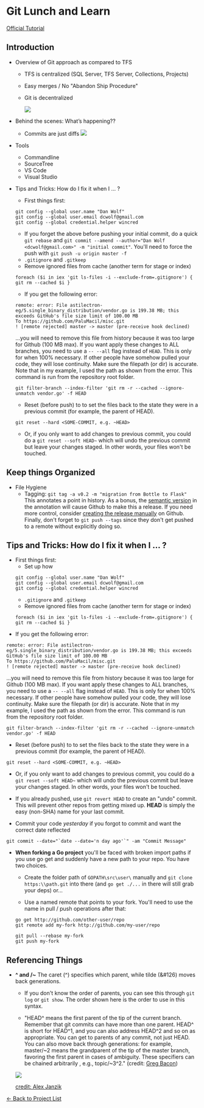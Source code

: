 # Git Lunch and Learn

[Official Tutorial](https://git-scm.com/docs/gittutorial)

## Introduction

 -	Overview of Git approach as compared to TFS
    - TFS is centralized (SQL Server, TFS Server, Collections, Projects)
    - Easy merges / No "Abandon Ship Procedure"
    - Git is decentralized

      ![](./git-flow.png)
 -	Behind the scenes: What’s happening??
    - Commits are just diffs
      ![](./stages.png)
 -	Tools
    -	Commandline
    - SourceTree
    -	VS Code
    -	Visual Studio

 -	Tips and Tricks: How do I fix it when I … ?
    - First things first:
    ```
    git config --global user.name "Dan Wolf"
    git config --global user.email dcwolf@gmail.com
    git config --global credential.helper wincred
    ```
    - If you forget the above before pushing your initial commit, do a quick ` git rebase` and `git commit --amend --author="Dan Wolf <dcwolf@gmail.com>" -m "initial commit"`. You'll need to force the push with `git push -u origin master -f`
    - `.gitignore` and `.gitkeep`
    - Remove ignored files from cache (another term for stage or index)
    ```
    foreach ($i in iex 'git ls-files -i --exclude-from=.gitignore') { git rm --cached $i }
    ```
    - If you get the following error:
    ```
    remote: error: File astilectron-eg/5.single_binary_distribution/vendor.go is 199.38 MB; this exceeds GitHub's file size limit of 100.00 MB
    To https://github.com/PaluMacil/misc.git
    ! [remote rejected] master -> master (pre-receive hook declined)
    ```
    ...you will need to remove this file from history because it was too large for Github (100 MB max). If you want apply these changes to ALL branches, you need to use a `-- --all` flag instead of `HEAD`. This is only for when 100% necessary. If other people have somehow pulled your code, they will lose continuity. Make sure the filepath (or dir) is accurate. Note that in my example, I used the path as shown from the error. This command is run from the repository root folder.
    ```
    git filter-branch --index-filter 'git rm -r --cached --ignore-unmatch vendor.go' -f HEAD
    ```
    - Reset (before push) to to set the files back to the state they were in a previous commit (for example, the parent of HEAD). 
    ```
    git reset --hard <SOME-COMMIT, e.g. ~HEAD>
    ```
    - Or, if you only want to add changes to previous commit, you could do a `git reset --soft HEAD~` which will undo the previous commit but leave your changes staged. In other words, your files won't be touched.
## Keep things Organized

 -  File Hygiene
    - Tagging:  `git tag -a v0.2 -m "migration from Bottle to Flask"` This annotates a point in history. As a bonus, the [semantic version](http://semver.org) in the annotation will cause Github to make this a release. If you need more control, consider [creating the release manually](https://help.github.com/articles/creating-releases) on Github. Finally, don't forget to `git push --tags` since they don't get pushed to a remote without explicitly doing so.

## Tips and Tricks: How do I fix it when I … ?
- First things first:
  - Set up how
  ```
  git config --global user.name "Dan Wolf"
  git config --global user.email dcwolf@gmail.com
  git config --global credential.helper wincred
  ```
  - `.gitignore` and `.gitkeep`
  - Remove ignored files from cache (another term for stage or index)
  ```
  foreach ($i in iex 'git ls-files -i --exclude-from=.gitignore') { git rm --cached $i }
  ```
- If you get the following error:
```
remote: error: File astilectron-eg/5.single_binary_distribution/vendor.go is 199.38 MB; this exceeds GitHub's file size limit of 100.00 MB
To https://github.com/PaluMacil/misc.git
! [remote rejected] master -> master (pre-receive hook declined)
```
...you will need to remove this file from history because it was too large for Github (100 MB max). If you want apply these changes to ALL branches, you need to use a `-- --all` flag instead of `HEAD`. This is only for when 100% necessary. If other people have somehow pulled your code, they will lose continuity. Make sure the filepath (or dir) is accurate. Note that in my example, I used the path as shown from the error. This command is run from the repository root folder.
```
git filter-branch --index-filter 'git rm -r --cached --ignore-unmatch vendor.go' -f HEAD
```
- Reset (before push) to to set the files back to the state they were in a previous commit (for example, the parent of HEAD). 
```
git reset --hard <SOME-COMMIT, e.g. ~HEAD>
```
- Or, if you only want to add changes to previous commit, you could do a `git reset --soft HEAD~` which will undo the previous commit but leave your changes staged. In other words, your files won't be touched.

- If you already pushed, use `git revert HEAD` to create an "undo" commit. This will prevent other repos from getting mixed up. **HEAD** is simply the easy (non-SHA) name for your last commit.

- Commit your code *yesterday* if you forgot to commit and want the correct date reflected
```
git commit --date="`date --date='n day ago'`" -am "Commit Message"
```

 - **When forking a Go project** you'll be faced with broken import paths if you use go get and suddenly have a new path to your repo. You have two choices.

    - Create the folder path of `GOPATH\src\user\` manually and `git clone https:\\path.git` into there (and `go get ./...` in there will still grab your deps) or...

    - Use a named remote that points to your fork. You'll need to use the name in pull / push operations after that:
    ```
    go get http://github.com/other-user/repo
    git remote add my-fork http://github.com/my-user/repo

    git pull --rebase my-fork
    git push my-fork
    ```

## Referencing Things

 - **^ and /~** The caret (^) specifies which parent, while tilde (&#126) moves back generations.

   - If you don't know the order of parents, you can see this through `git log` or `git show`. The order shown here is the order to use in this syntax.

   - "HEAD^ means the first parent of the tip of the current branch. Remember that git commits can have more than one parent. HEAD^ is short for HEAD^1, and you can also address HEAD^2 and so on as appropriate. You can get to parents of any commit, not just HEAD. You can also move back through generations: for example, master/~2 means the grandparent of the tip of the master branch, favoring the first parent in cases of ambiguity. These specifiers can be chained arbitrarily , e.g., topic/~3^2." (credit: [Greg Bacon](https://stackoverflow.com/users/123109/greg-bacon))

   ![](./git-tilde-hat.png)

   [credit: Alex Janzik](https://stackoverflow.com/users/22038/alex-janzik)

[&#x2190; Back to Project List](../README.md)
